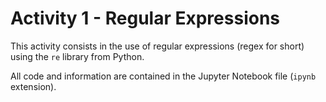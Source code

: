# Activity 1 - Regular Expressions

This activity consists in the use of regular expressions (regex for short) using the `re` library from Python.

All code and information are contained in the Jupyter Notebook file (`ipynb` extension).
